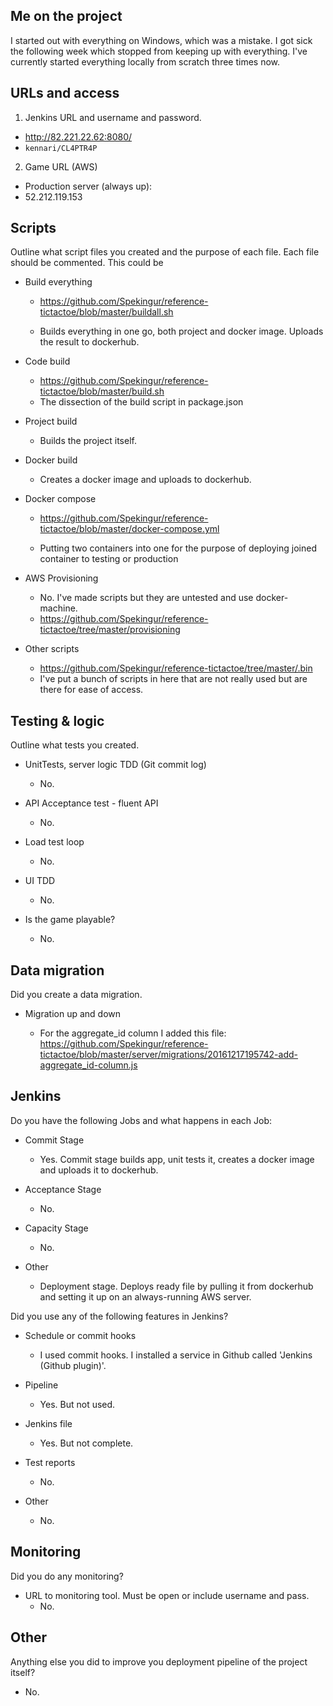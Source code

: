 ## Me on the project
I started out with everything on Windows, which was a mistake. I got sick the following week which stopped from keeping up with everything.
I've currently started everything locally from scratch three times now.

## URLs and access
1. Jenkins URL and username and password.
  * http://82.221.22.62:8080/
  * `kennari/CL4PTR4P`

2. Game URL (AWS)
  * Production server (always up):
  * 52.212.119.153

## Scripts

Outline what script files you created and the purpose of each file. Each file should be commented. This could be

- Build everything

  * https://github.com/Spekingur/reference-tictactoe/blob/master/buildall.sh

  * Builds everything in one go, both project and docker image. Uploads the result to dockerhub.

- Code build

  * https://github.com/Spekingur/reference-tictactoe/blob/master/build.sh
  * The dissection of the build script in package.json

- Project build

  * Builds the project itself.

- Docker build

  * Creates a docker image and uploads to dockerhub.

- Docker compose

  * https://github.com/Spekingur/reference-tictactoe/blob/master/docker-compose.yml

  * Putting two containers into one for the purpose of deploying joined container to testing or production

- AWS Provisioning

  * No. I've made scripts but they are untested and use docker-machine.
  * https://github.com/Spekingur/reference-tictactoe/tree/master/provisioning

- Other scripts

  * https://github.com/Spekingur/reference-tictactoe/tree/master/.bin
  * I've put a bunch of scripts in here that are not really used but are there for ease of access.


## Testing & logic

Outline what tests you created.

- UnitTests, server logic TDD (Git commit log)

  * No.

- API Acceptance test - fluent API

  * No.

- Load test loop

  * No.

- UI TDD

  * No.

- Is the game playable?

  * No.



## Data migration

Did you create a data migration.

- Migration up and down

  * For the aggregate_id column I added this file: https://github.com/Spekingur/reference-tictactoe/blob/master/server/migrations/20161217195742-add-aggregate_id-column.js


## Jenkins

Do you have the following Jobs and what happens in each Job:

- Commit Stage

  * Yes. Commit stage builds app, unit tests it, creates a docker image and uploads it to dockerhub.

- Acceptance Stage

  * No.

- Capacity Stage

  * No.

- Other

  * Deployment stage. Deploys ready file by pulling it from dockerhub and setting it up on an always-running AWS server.


Did you use any of the following features in Jenkins?

- Schedule or commit hooks

  * I used commit hooks. I installed a service in Github called 'Jenkins (Github plugin)'.

- Pipeline
  * Yes. But not used.

- Jenkins file
  * Yes. But not complete.

- Test reports
  * No.

- Other
  * No.


## Monitoring

Did you do any monitoring?

- URL to monitoring tool. Must be open or include username and pass.
  * No.


## Other

Anything else you did to improve you deployment pipeline of the project itself?
  * No.
